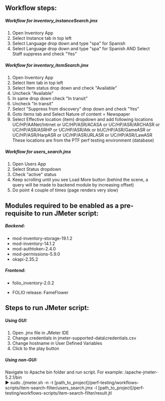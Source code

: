 ## Workflow steps:
##### Workflow for inventory_instanceSearch.jmx
1. Open Inventory App
2. Select Instance tab in top left
3. Select Language drop down and type "spa" for Spanish
4. Select Language drop down and type "spa" for Spanish AND Select Staff suppress and check "Yes"

##### Workflow for inventory_itemSearch.jmx
1. Open Inventory App
2. Select Item tab in top left
3. Select Item status drop down and check "Available" 
4. Uncheck "Available"
5. In same drop down check "In transit"
6. Uncheck "In transit"
7. Select "Suppress from discovery" drop down and check "Yes"
8. Goto items tab and Select Nature of content = Newspaper
9. Select Effective location (item) dropdown and add following locations
    UC/HP/AANet/Intrnet or UC/HP/ASR/ACASA or UC/HP/ASR/ARCHASR or UC/HP/ASR/ASRHP or UC/HP/ASR/Atk or bUC/HP/ASR/GameASR or UC/HP/ASR/HarpASR or UC/HP/ASR/JRLASR or UC/HP/ASR/LawASR
   These locations are from the PTF perf testing environment (database)

##### Workflow for users_search.jmx
1. Open Users App
2. Select Status dropdown
3. Check "active" status
4. Keep scrolling until you see Load More button (behind the scene, a query will be made to backend module by increasing offset)
5. Do point 4 couple of times (page renders very slow)

## Modules required to be enabled as a pre-requisite to run JMeter script:
##### Backend:
- mod-inventory-storage-19.1.2
- mod-inventory-14.1.2
- mod-authtoken-2.4.0
- mod-permissions-5.9.0
- okapi-2.35.2
##### Frontend:
- folio_inventory-2.0.2

- FOLIO release: FameFlower

## Steps to run JMeter script:
##### Using GUI:
1. Open .jmx file in JMeter IDE
2. Change credentials in jmeter-supported-data\credentials.csv 
3. Change hostname in User Defined Variables
4. Click to the play button

##### Using non-GUI:
Navigate to Apache bin folder and run script.
For example:
/apache-jmeter-5.2.1/bin                                              
▶ sudo ./jmeter.sh -n -t [path_to_project]/perf-testing/workflows-scripts/item-search-filter/users_search.jmx -l [path_to_project]/perf-testing/workflows-scripts/item-search-filter/result.jtl
